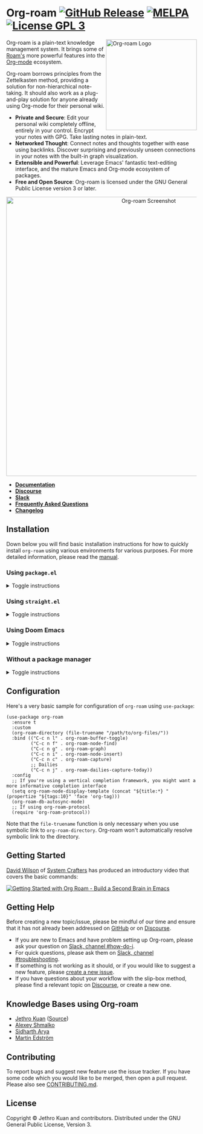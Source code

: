 # Org-roam [![GitHub Release][release-badge]][release] [![MELPA][melpa-badge]][melpa] [![License GPL 3][gpl3-badge]][gpl3]

<img src="https://www.orgroam.com/img/logo.svg" align="right" alt="Org-roam Logo" width="240">

Org-roam is a plain-text knowledge management system. It brings some of
[Roam's][roamresearch] more powerful features into the [Org-mode][org]
ecosystem.

Org-roam borrows principles from the Zettelkasten method, providing a solution
for non-hierarchical note-taking. It should also work as a plug-and-play
solution for anyone already using Org-mode for their personal wiki.

- **Private and Secure**: Edit your personal wiki completely offline, entirely
  in your control. Encrypt your notes with GPG. Take lasting notes in
  plain-text.
- **Networked Thought**: Connect notes and thoughts together with ease using
  backlinks. Discover surprising and previously unseen connections in your notes
  with the built-in graph visualization.
- **Extensible and Powerful**: Leverage Emacs' fantastic text-editing interface,
  and the mature Emacs and Org-mode ecosystem of packages.
- **Free and Open Source**: Org-roam is licensed under the GNU General Public
  License version 3 or later.

<p align="center">
  <img src="https://www.orgroam.com/img/screenshot.png" alt="Org-roam Screenshot" width="738">
</p>

- **[Documentation][docs]**
- **[Discourse][discourse]**
- **[Slack][slack]**
- **[Frequently Asked Questions][faq]**
- **[Changelog](CHANGELOG.md)**

## Installation

Down below you will find basic installation instructions for how to quickly
install `org-roam` using various environments for various purposes. For more
detailed information, please read the [manual][docs].

### Using `package.el`
<details>
<summary>Toggle instructions</summary>

You can install `org-roam` from [MELPA](https://melpa.org/) or [MELPA
Stable](https://stable.melpa.org/) using `package.el`:

```
M-x package-install RET org-roam RET
```
</details>

### Using `straight.el`
<details>
<summary>Toggle instructions</summary>

Installation from MELPA or MELPA Stable using `straight.el`:

```emacs-lisp
(straight-use-package 'org-roam)
```

Or with `use-package`:

```emacs-lisp
(use-package org-roam
  :straight t
  ...)
```

If you need to install the package directly from the source repository, instead
of from MELPA, the next sample shows how to do so:

```emacs-lisp
(use-package org-roam
  :straight (:host github :repo "org-roam/org-roam"
             :files (:defaults "extensions/*"))
  ...)
```

If you plan to use your own local fork for the development and contribution, the
next sample will get you there:

```emacs-lisp
(use-package org-roam
  :straight (:local-repo "/path/to/org-roam-fork"
             :files (:defaults "extensions/*")
             :build (:not compile))
  ...)
```
</details>

### Using Doom Emacs
<details>
<summary>Toggle instructions</summary>

Doom's `:lang org` module comes with support for `org-roam`, but it's not
enabled by default. To activate it pass `+roam2` flag to `org` module in your
`$DOOMDIR/init.el` (e.g. `(org +roam2)`), save the file and run `doom sync -u`
in your shell.

To provide better stability, Doom pins the package to a specific commit. If you
need to unpin it *(not recommended doing that, request Doom to bump the package
instead)* use the next in your `packages.el`:

```emacs-lisp
(unpin! org-roam)
```

If for some reasons you want to use a different recipe for `org-roam`, you can
use the next form in your `packages.el` to install the package from a recipe
repository (e.g. MELPA):

```emacs-lisp
(package! org-roam)
```

You can pass `:pin "commit hash"` to pin the package to a specific commit.

With the next sample you can install the package directly from the source
repository:

```emacs-lisp
(package! org-roam
  :recipe (:host github :repo "org-roam/org-roam"
           :files (:defaults "extensions/*")))
```

And if you plan to use your own local fork for the development or contribution,
the next sample will get you there:

```emacs-lisp
(package! org-roam
  :recipe (:local-repo "/path/to/org-roam-fork"
           :files (:defaults "extensions/*")
           :build (:not compile)))
```
</details>

### Without a package manager
<details>
<summary>Toggle instructions</summary>

To install the package without using a package manager you have the next two
options:

1. Install the package by cloning it with `git` from the source repository.
2. Or install the package by downloading the latest [release
   version](https://github.com/org-roam/org-roam/releases).
   
In both of the cases you will need to ensure that you have all the required
dependencies. These include:

- dash
- f
- s
- org (9.4 is the minimal required version!)
- emacsql
- emacsql-sqlite
- magit-section
- filenotify-recursive

After installing the package, you will need to properly setup `load-path` to the
package:

``` emacs-lisp
(add-to-list 'load-path "/path/to/org-roam/")
(add-to-list 'load-path "/path/to-org-roam/extensions/")
```

After which you should be able to resolve `(require 'org-roam)` call without any
problems.

Org-roam also comes with `.texi` files to integrate with Emacs' built-in Info
system. Read the manual to find more details for how to install them manually.
</details>

## Configuration

Here's a very basic sample for configuration of `org-roam` using `use-package`:

```emacs-lisp
(use-package org-roam
  :ensure t
  :custom
  (org-roam-directory (file-truename "/path/to/org-files/"))
  :bind (("C-c n l" . org-roam-buffer-toggle)
         ("C-c n f" . org-roam-node-find)
         ("C-c n g" . org-roam-graph)
         ("C-c n i" . org-roam-node-insert)
         ("C-c n c" . org-roam-capture)
         ;; Dailies
         ("C-c n j" . org-roam-dailies-capture-today))
  :config
  ;; If you're using a vertical completion framework, you might want a more informative completion interface
  (setq org-roam-node-display-template (concat "${title:*} " (propertize "${tags:10}" 'face 'org-tag)))
  (org-roam-db-autosync-mode)
  ;; If using org-roam-protocol
  (require 'org-roam-protocol))
```

Note that the `file-truename` function is only necessary when you use symbolic
link to `org-roam-directory`. Org-roam won't automatically resolve symbolic link
to the directory.
## Getting Started

[David Wilson](https://github.com/daviwil) of [System
Crafters](https://www.youtube.com/c/SystemCrafters) has produced an introductory
video that covers the basic commands:

[![Getting Started with Org Roam - Build a Second Brain in Emacs](https://img.youtube.com/vi/AyhPmypHDEw/0.jpg)](https://www.youtube.com/watch?v=AyhPmypHDEw)

## Getting Help

Before creating a new topic/issue, please be mindful of our time and ensure that
it has not already been addressed on [GitHub][issues] or on
[Discourse][discourse].

- If you are new to Emacs and have problem setting up Org-roam, please ask your
  question on [Slack, channel #how-do-i][slack].
- For quick questions, please ask them on [Slack, channel
  #troubleshooting][slack].
- If something is not working as it should, or if you would like to suggest a
  new feature, please [create a new issue][issues].
- If you have questions about your workflow with the slip-box method, please
  find a relevant topic on [Discourse][discourse], or create a new one.

## Knowledge Bases using Org-roam

- [Jethro Kuan](https://braindump.jethro.dev/)
  ([Source](https://github.com/jethrokuan/braindump/tree/master/org))
- [Alexey Shmalko](https://www.alexeyshmalko.com/)
- [Sidharth Arya](https://sidhartharya.github.io/braindump/index.html)
- [Martin Edström](https://edstrom.dev/)

## Contributing

To report bugs and suggest new feature use the issue tracker. If you
have some code which you would like to be merged, then open a pull
request. Please also see [CONTRIBUTING.md](.github/CONTRIBUTING.md).

## License

Copyright © Jethro Kuan and contributors. Distributed under the GNU
General Public License, Version 3.

[roamresearch]: https://www.roamresearch.com/
[org]: https://orgmode.org/
[gpl3-badge]: https://img.shields.io/badge/license-GPL_3-green.svg
[gpl3]: http://www.gnu.org/licenses/gpl-3.0.txt
[melpa-badge]: https://melpa.org/packages/org-roam-badge.svg
[melpa]: https://melpa.org/#/org-roam
[release-badge]: https://img.shields.io/github/v/release/org-roam/org-roam
[release]: https://github.com/org-roam/org-roam/releases
[docs]: https://www.orgroam.com/manual.html
[discourse]: https://org-roam.discourse.group/
[slack]: https://join.slack.com/t/orgroam/shared_invite/zt-wuoize1z-x3UyQnQ0WHF0RhuEQ2NLnQ
[issues]: https://github.com/org-roam/org-roam/issues
[faq]: https://www.orgroam.com/manual.html#FAQ
